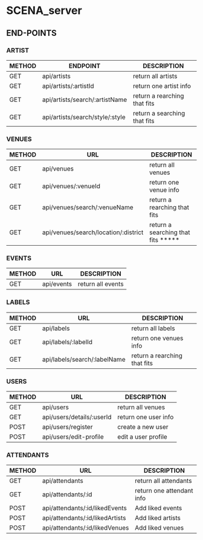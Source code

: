 # SCENA_server


## END-POINTS


### ARTIST
| METHOD | ENDPOINT | DESCRIPTION |
| --- | --- | --- |
| GET | api/artists | return all artists |
| GET | api/artists/:artistId | return one artist info |
| GET | api/artists/search/:artistName | return a rearching that fits |
| GET | api/artists/search/style/:style | return a searching that fits |

### VENUES
| METHOD | URL | DESCRIPTION |
| --- | --- | --- |
| GET | api/venues | return all venues |
| GET | api/venues/:venueId | return one venue info |
| GET | api/venues/search/:venueName | return a rearching that fits |
| GET | api/venues/search/location/:district | return a searching that fits ***** |

### EVENTS
| METHOD | URL | DESCRIPTION |
| --- | --- | --- |
| GET | api/events | return all events |

### LABELS
| METHOD | URL | DESCRIPTION |
| --- | --- | --- |
| GET | api/labels | return all labels |
| GET | api/labels/:labelId | return one venues info |
| GET | api/labels/search/:labelName | return a rearching that fits |

### USERS
| METHOD | URL | DESCRIPTION |
| --- | --- | --- |
| GET | api/users | return all venues |
| GET | api/users/details/:userId | return one user info |
| POST | api/users/register | create a new user |
| POST | api/users/edit-profile | edit a user profile |

### ATTENDANTS
| METHOD | URL | DESCRIPTION |
| --- | --- | --- |
| GET | api/attendants | return all attendants |
| GET | api/attendants/:id | return one attendant info|
| POST | api/attendants/:id/likedEvents | Add liked events |
| POST | api/attendants/:id/likedArtists | Add liked artists 
| POST | api/attendants/:id/likedVenues | Add liked venues |

